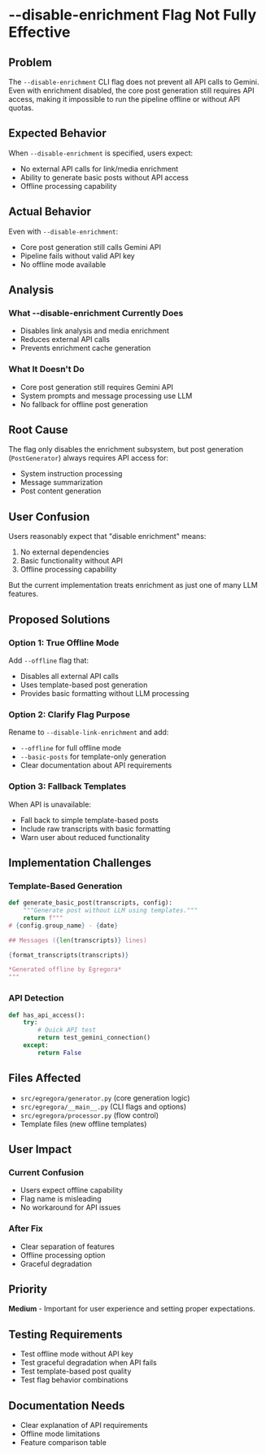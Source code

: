 # --disable-enrichment Flag Not Fully Effective

## Problem

The `--disable-enrichment` CLI flag does not prevent all API calls to Gemini. Even with enrichment disabled, the core post generation still requires API access, making it impossible to run the pipeline offline or without API quotas.

## Expected Behavior

When `--disable-enrichment` is specified, users expect:
- No external API calls for link/media enrichment
- Ability to generate basic posts without API access
- Offline processing capability

## Actual Behavior

Even with `--disable-enrichment`:
- Core post generation still calls Gemini API
- Pipeline fails without valid API key
- No offline mode available

## Analysis

### What --disable-enrichment Currently Does
- Disables link analysis and media enrichment
- Reduces external API calls
- Prevents enrichment cache generation

### What It Doesn't Do
- Core post generation still requires Gemini API
- System prompts and message processing use LLM
- No fallback for offline post generation

## Root Cause

The flag only disables the enrichment subsystem, but post generation (`PostGenerator`) always requires API access for:
- System instruction processing
- Message summarization
- Post content generation

## User Confusion

Users reasonably expect that "disable enrichment" means:
1. No external dependencies
2. Basic functionality without API
3. Offline processing capability

But the current implementation treats enrichment as just one of many LLM features.

## Proposed Solutions

### Option 1: True Offline Mode
Add `--offline` flag that:
- Disables all external API calls
- Uses template-based post generation
- Provides basic formatting without LLM processing

### Option 2: Clarify Flag Purpose
Rename to `--disable-link-enrichment` and add:
- `--offline` for full offline mode
- `--basic-posts` for template-only generation
- Clear documentation about API requirements

### Option 3: Fallback Templates
When API is unavailable:
- Fall back to simple template-based posts
- Include raw transcripts with basic formatting
- Warn user about reduced functionality

## Implementation Challenges

### Template-Based Generation
```python
def generate_basic_post(transcripts, config):
    """Generate post without LLM using templates."""
    return f"""
# {config.group_name} - {date}

## Messages ({len(transcripts)} lines)

{format_transcripts(transcripts)}

*Generated offline by Egregora*
"""
```

### API Detection
```python
def has_api_access():
    try:
        # Quick API test
        return test_gemini_connection()
    except:
        return False
```

## Files Affected

- `src/egregora/generator.py` (core generation logic)
- `src/egregora/__main__.py` (CLI flags and options)
- `src/egregora/processor.py` (flow control)
- Template files (new offline templates)

## User Impact

### Current Confusion
- Users expect offline capability
- Flag name is misleading
- No workaround for API issues

### After Fix
- Clear separation of features
- Offline processing option
- Graceful degradation

## Priority

**Medium** - Important for user experience and setting proper expectations.

## Testing Requirements

- Test offline mode without API key
- Test graceful degradation when API fails
- Test template-based post quality
- Test flag behavior combinations

## Documentation Needs

- Clear explanation of API requirements
- Offline mode limitations
- Feature comparison table